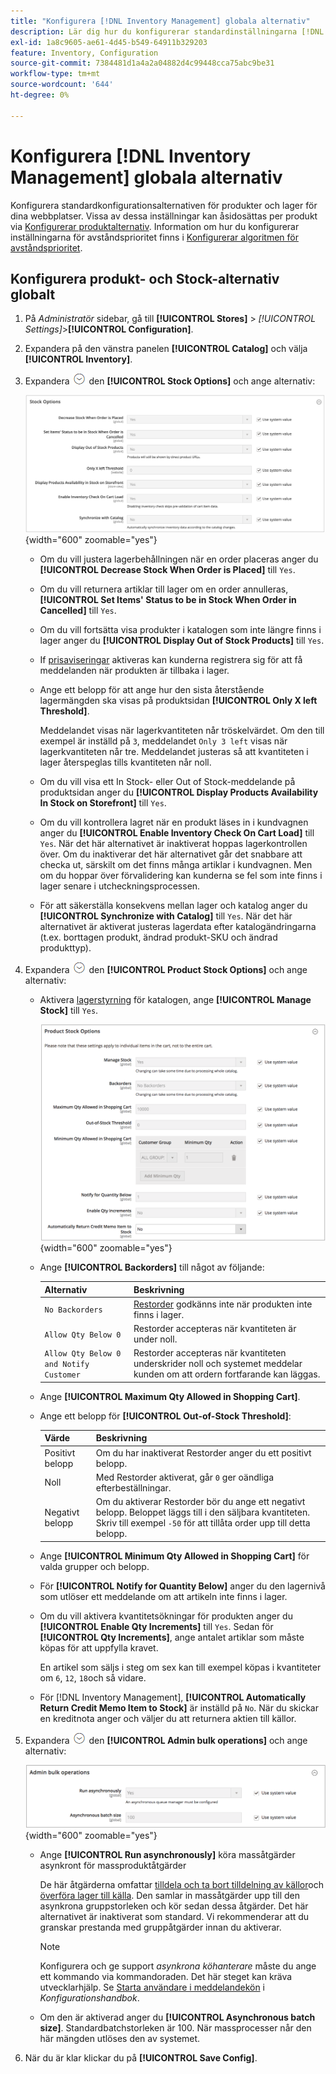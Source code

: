 ```yaml
---
title: "Konfigurera [!DNL Inventory Management] globala alternativ"
description: Lär dig hur du konfigurerar standardinställningarna [!DNL Inventory Management] konfigurationsalternativ för produkt och lager för dina webbplatser.
exl-id: 1a8c9605-ae61-4d45-b549-64911b329203
feature: Inventory, Configuration
source-git-commit: 7384481d1a4a2a04882d4c99448cca75abc9be31
workflow-type: tm+mt
source-wordcount: '644'
ht-degree: 0%

---
```


# Konfigurera [!DNL Inventory Management] globala alternativ

Konfigurera standardkonfigurationsalternativen för produkter och lager för dina webbplatser. Vissa av dessa inställningar kan åsidosättas per produkt via [Konfigurerar produktalternativ](product-options.md). Information om hur du konfigurerar inställningarna för avståndsprioritet finns i [Konfigurerar algoritmen för avståndsprioritet](distance-priority-algorithm.md).

## Konfigurera produkt- och Stock-alternativ globalt

1. På _Administratör_ sidebar, gå till **[!UICONTROL Stores]** > _[!UICONTROL Settings]_>**[!UICONTROL Configuration]**.

1. Expandera på den vänstra panelen **[!UICONTROL Catalog]** och välja **[!UICONTROL Inventory]**.

1. Expandera ![Expansionsväljare](../assets/icon-display-expand.png) den **[!UICONTROL Stock Options]** och ange alternativ:

   ![Alternativ för Stock](assets/config-catalog-inventory-stock-options.png){width="600" zoomable="yes"}

   - Om du vill justera lagerbehållningen när en order placeras anger du **[!UICONTROL Decrease Stock When Order is Placed]** till `Yes`.

   - Om du vill returnera artiklar till lager om en order annulleras, **[!UICONTROL Set Items' Status to be in Stock When Order in Cancelled]** till `Yes`.

   - Om du vill fortsätta visa produkter i katalogen som inte längre finns i lager anger du **[!UICONTROL Display Out of Stock Products]** till `Yes`.

   - If [prisaviseringar](alert-setup.md) aktiveras kan kunderna registrera sig för att få meddelanden när produkten är tillbaka i lager.

   - Ange ett belopp för att ange hur den sista återstående lagermängden ska visas på produktsidan **[!UICONTROL Only X left Threshold]**.

     Meddelandet visas när lagerkvantiteten når tröskelvärdet. Om den till exempel är inställd på `3`, meddelandet `Only 3 left` visas när lagerkvantiteten når tre. Meddelandet justeras så att kvantiteten i lager återspeglas tills kvantiteten når noll.

   - Om du vill visa ett In Stock- eller Out of Stock-meddelande på produktsidan anger du **[!UICONTROL Display Products Availability In Stock on Storefront]** till `Yes`.

   - Om du vill kontrollera lagret när en produkt läses in i kundvagnen anger du **[!UICONTROL Enable Inventory Check On Cart Load]** till `Yes`. När det här alternativet är inaktiverat hoppas lagerkontrollen över. Om du inaktiverar det här alternativet går det snabbare att checka ut, särskilt om det finns många artiklar i kundvagnen. Men om du hoppar över förvalidering kan kunderna se fel som inte finns i lager senare i utcheckningsprocessen.

   - För att säkerställa konsekvens mellan lager och katalog anger du **[!UICONTROL Synchronize with Catalog]** till `Yes`. När det här alternativet är aktiverat justeras lagerdata efter katalogändringarna (t.ex. borttagen produkt, ändrad produkt-SKU och ändrad produkttyp).

1. Expandera ![Expansionsväljare](../assets/icon-display-expand.png) den **[!UICONTROL Product Stock Options]** och ange alternativ:

   - Aktivera [lagerstyrning](enable.md) för katalogen, ange **[!UICONTROL Manage Stock]** till `Yes`.

     ![ProduktStock-alternativ](assets/config-catalog-inventory-product-stock-options.png){width="600" zoomable="yes"}

   - Ange **[!UICONTROL Backorders]** till något av följande:

     | Alternativ | Beskrivning |
     | ----- | ----- |
     | `No Backorders` | [Restorder](backorders.md) godkänns inte när produkten inte finns i lager. |
     | `Allow Qty Below 0` | Restorder accepteras när kvantiteten är under noll. |
     | `Allow Qty Below 0 and Notify Customer` | Restorder accepteras när kvantiteten underskrider noll och systemet meddelar kunden om att ordern fortfarande kan läggas. |

   - Ange **[!UICONTROL Maximum Qty Allowed in Shopping Cart]**.

   - Ange ett belopp för **[!UICONTROL Out-of-Stock Threshold]**:

     | Värde | Beskrivning |
     | ----- |-----|
     | Positivt belopp | Om du har inaktiverat Restorder anger du ett positivt belopp. |
     | Noll | Med Restorder aktiverat, går `0` ger oändliga efterbeställningar. |
     | Negativt belopp | Om du aktiverar Restorder bör du ange ett negativt belopp. Beloppet läggs till i den säljbara kvantiteten. Skriv till exempel `-50` för att tillåta order upp till detta belopp. |

   - Ange **[!UICONTROL Minimum Qty Allowed in Shopping Cart]** för valda grupper och belopp.

   - För **[!UICONTROL Notify for Quantity Below]** anger du den lagernivå som utlöser ett meddelande om att artikeln inte finns i lager.

   - Om du vill aktivera kvantitetsökningar för produkten anger du **[!UICONTROL Enable Qty Increments]** till `Yes`. Sedan för **[!UICONTROL Qty Increments]**, ange antalet artiklar som måste köpas för att uppfylla kravet.

     En artikel som säljs i steg om sex kan till exempel köpas i kvantiteter om `6`, `12`, `18`och så vidare.

   - För [!DNL Inventory Management], **[!UICONTROL Automatically Return Credit Memo Item to Stock]** är inställd på `No`. När du skickar en kreditnota anger och väljer du att returnera aktien till källor.

1. Expandera ![Expansionsväljare](../assets/icon-display-expand.png) den **[!UICONTROL Admin bulk operations]** och ange alternativ:

   ![Admin - gruppåtgärder](assets/config-catalog-inventory-admin-bulk-operations.png){width="600" zoomable="yes"}

   - Ange **[!UICONTROL Run asynchronously]** köra massåtgärder asynkront för massproduktåtgärder

     De här åtgärderna omfattar [tilldela och ta bort tilldelning av källor](bulk-assignment.md)och [överföra lager till källa](inventory-transfer.md). Den samlar in massåtgärder upp till den asynkrona gruppstorleken och kör sedan dessa åtgärder. Det här alternativet är inaktiverat som standard. Vi rekommenderar att du granskar prestanda med gruppåtgärder innan du aktiverar.

     >[!NOTE]
     >
     >Konfigurera och ge support _asynkrona köhanterare_ måste du ange ett kommando via kommandoraden. Det här steget kan kräva utvecklarhjälp. Se [Starta användare i meddelandekön](https://experienceleague.adobe.com/docs/commerce-operations/configuration-guide/cli/start-message-queues.html) i _Konfigurationshandbok_.

   - Om den är aktiverad anger du **[!UICONTROL Asynchronous batch size]**. Standardbatchstorleken är 100. När massprocesser når den här mängden utlöses den av systemet.

1. När du är klar klickar du på **[!UICONTROL Save Config]**.
